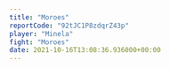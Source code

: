 ```yaml
---
title: "Moroes"
reportCode: "92tJC1P8zdqrZ43p"
player: "Minela"
fight: "Moroes"
date: 2021-10-16T13:08:36.936000+00:00
---
```

